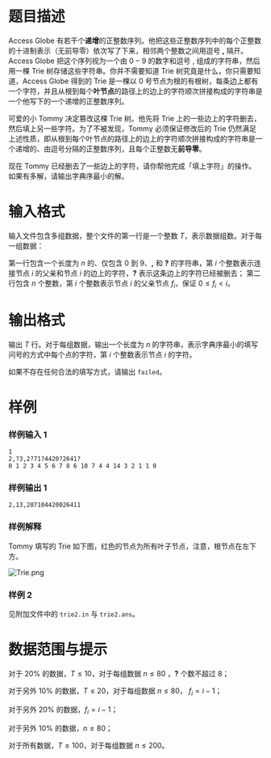 
# 题目描述

Access Globe 有若干个**递增**的正整数序列。他把这些正整数序列中的每个正整数的十进制表示（无前导零）依次写了下来，相邻两个整数之间用逗号 **,** 隔开。Access Globe 把这个序列视为一个由 $0 − 9$ 的数字和逗号 , 组成的字符串，然后用一棵 Trie 树存储这些字符串。你并不需要知道 Trie 树究竟是什么，你只需要知道，Access Globe 得到的 Trie 是一棵以 0 号节点为根的有根树，每条边上都有一个字符，并且从根到每个**叶节点**的路径上的边上的字符顺次拼接构成的字符串是一个他写下的一个递增的正整数序列。

可爱的小 Tommy 决定篡改这棵 Trie 树。他先将 Trie 上的一些边上的字符删去，然后填上另一些字符。为了不被发现，Tommy 必须保证修改后的 Trie 仍然满足上述性质，即从根到每个叶节点的路径上的边上的字符顺次拼接构成的字符串是一个递增的、由逗号分隔的正整数序列，且每个正整数无**前导零**。

现在 Tommy 已经删去了一些边上的字符，请你帮他完成「填上字符」的操作。如果有多解，请输出字典序最小的解。


# 输入格式

输入文件包含多组数据，整个文件的第一行是一个整数 $T$，表示数据组数。对于每一组数据：

第一行包含一个长度为 $n$ 的、仅包含 $0$ 到 $9$、**,** 和 **?** 的字符串，第 $i$ 个整数表示连接节点 $i$ 的父亲和节点 $i$ 的边上的字符，**?** 表示这条边上的字符已经被删去；
第二行包含 $n$ 个整数，第 $i$ 个整数表示节点 $i$ 的父亲节点 $f_i$，保证 $0 \le f_i < i$。


# 输出格式

输出 $T$ 行。对于每组数据，输出一个长度为 $n$ 的字符串，表示字典序最小的填写问号的方式中每个点的字符，第 $i$ 个整数表示节点 $i$ 的字符。

如果不存在任何合法的填写方式，请输出 `failed`。


# 样例

### 样例输入 1
```plain
1
2,?3,2?71?4420?2641?
0 1 2 3 4 5 6 7 8 6 10 7 4 4 14 3 2 1 1 0
```

### 样例输出 1
```plain
2,13,207104420026411
```

### 样例解释
Tommy 填写的 Trie 如下图，红色的节点为所有叶子节点，注意，根节点在左下方。

![Trie.png](/source/loj/2556/img/aHR0cHM6Ly9pLmxvbGkubmV0LzIwMTgvMDUvMTQvNWFmOTIyOTc4OTM0Zi5wbmc=.png)

### 样例 2
见附加文件中的 `trie2.in` 与 `trie2.ans`。

# 数据范围与提示

对于 $20\%$ 的数据，$T \le 10$，对于每组数据 $n \le 80$ ，**?** 个数不超过 $8$；

对于另外 $10\%$ 的数据，$T \le 20$，对于每组数据 $n \le 80$， $f_i = i − 1$；

对于另外 $20\%$ 的数据，$f_i = i − 1$；

对于另外 $10\%$ 的数据，$n \le 80$；

对于所有数据，$T \le 100$，对于每组数据 $n \le 200$。


